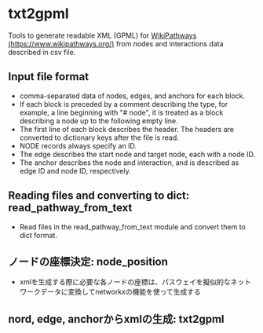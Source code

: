 # txt2gpml
Tools to generate readable XML (GPML) for [WikiPathways (https://www.wikipathways.org/)](https://www.wikipathways.org/) from nodes and interactions data described in csv file.

## Input file format

- comma-separated data of nodes, edges, and anchors for each block.
- If each block is preceded by a comment describing the type, for example, a line beginning with "# node", it is treated as a block describing a node up to the following empty line.
- The first line of each block describes the header. The headers are converted to dictionary keys after the file is read.
- NODE records always specify an ID.
- The edge describes the start node and target node, each with a node ID.
- The anchor describes the node and interaction, and is described as edge ID and node ID, respectively.

## Reading files and converting to dict: read_pathway_from_text

- Read files in the read_pathway_from_text module and convert them to dict format.

## ノードの座標決定: node_position

- xmlを生成する際に必要な各ノードの座標は、パスウェイを擬似的なネットワークデータに変換してnetworkxの機能を使って生成する


## nord, edge, anchorからxmlの生成: txt2gpml




